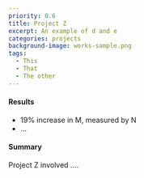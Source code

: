 ```yaml
---
priority: 0.6
title: Project Z
excerpt: An example of d and e
categories: projects
background-image: works-sample.png
tags:
  - This
  - That
  - The other
---
```


#### Results

- 19% increase in M, measured by N
- ...

#### Summary

Project Z involved ....
